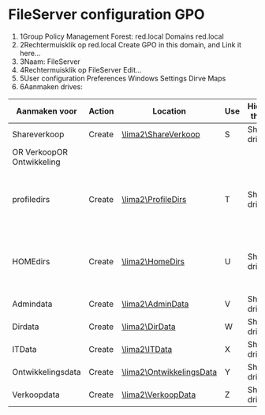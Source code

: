 # FileServer configuration GPO

1. 1Group Policy Management Forest: red.local Domains red.local
2. 2Rechtermuisklik op red.local Create GPO in this domain, and Link it here…
3. 3Naam: FileServer
4. 4Rechtermuisklik op FileServer Edit…
5. 5User configuration Preferences Windows Settings Dirve Maps
6. 6Aanmaken drives:

| Aanmaken voor | Action | Location | Use | Hide/Show this drive | Targeting |
| --- | --- | --- | --- | --- | --- |
| Shareverkoop | Create | [\\lima2\ShareVerkoop](smb://lima2/ShareVerkoop) | S | Show this drive | IT Administratie
OR VerkoopOR Ontwikkeling |
| profiledirs | Create | [\\lima2\ProfileDirs](smb://lima2/ProfileDirs) | T | Show this drive | VerkoopOR OntwikkelingOR IT AdministratieOR DirectieOR Administratie |
| HOMEdirs | Create | [\\lima2\HomeDirs](smb://lima2/HomeDirs) | U | Show this drive | VerkoopOR OntwikkelingOR IT AdministratieOR DirectieOR Administratie |
| Admindata | Create | [\\lima2\AdminData](smb://lima2/AdminData) | V | Show this drive | AdministratieOR IT Administratie |
| Dirdata | Create | [\\lima2\DirData](smb://lima2/DirData) | W | Show this drive | DirectieOR IT Administratie |
| ITData | Create | [\\lima2\ITData](smb://lima2/ITData) | X | Show this drive | IT Administratie |
| Ontwikkelingsdata | Create | [\\lima2\OntwikkelingsData](smb://lima2/OntwikkelingsData) | Y | Show this drive | OntwikkelingOR IT Administratie |
| Verkoopdata | Create | [\\lima2\VerkoopData](smb://lima2/VerkoopData) | Z | Show this drive | VerkoopOR IT Administratie |
